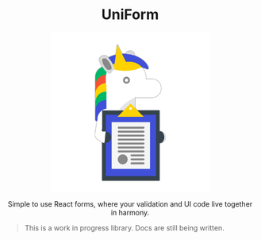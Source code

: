 <div align="center">
<h1>UniForm</h1>

<img
    height="320"
    width="320"
    alt="A unicorn holding a clipboard with a form inside"
    src="./assets/logo.svg"
/>

<p>Simple to use React forms, where your validation and UI code live together in harmony.</p>

</div>


> This is a work in progress library. Docs are still being written.
